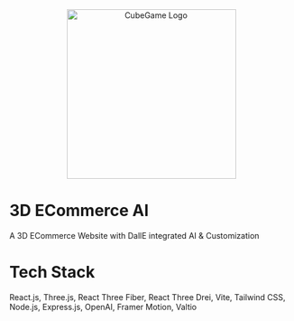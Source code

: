 <div align="center">
    <img src="https://github.com/ZinWR/3D-Commerce-AI/assets/97579692/6d3a4bf2-302b-4900-a2f3-1ee1a98456bd" alt="CubeGame Logo" width="300" height="auto">
</div>

# 3D ECommerce AI

A 3D ECommerce Website with DallE integrated AI & Customization

# Tech Stack

React.js,
Three.js,
React Three Fiber,
React Three Drei,
Vite,
Tailwind CSS,
Node.js,
Express.js,
OpenAI,
Framer Motion,
Valtio
